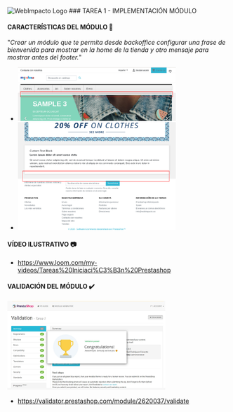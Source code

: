 <img src="https://cdn.domestika.org/c_fill,dpr_auto,h_256,t_base_params.format_jpg,w_256/v1525354769/avatars/000/725/389/725389-original.png?1525354769" width=120 alt="WebImpacto Logo"> ### TAREA 1 - IMPLEMENTACIÓN MÓDULO








#### CARACTERÍSTICAS DEL MÓDULO :hammer:
"*Crear un módulo que te permita desde backoffice configurar una frase de bienvenida para mostrar en la home de la tienda y otro mensaje para mostrar antes del footer.*"


* <img src="https://github.com/rrodriguez-webimpacto/tarea1/blob/master/img1.png" width=360 alt="Ejemplo 1"> 
* <img src="https://github.com/rrodriguez-webimpacto/tarea1/blob/master/img2.png" width=360 alt="Ejemplo 2">







#### VÍDEO ILUSTRATIVO :camera: 
* https://www.loom.com/my-videos/Tareas%20Iniciaci%C3%B3n%20Prestashop






#### VALIDACIÓN DEL MÓDULO :heavy_check_mark:
<img src="https://github.com/rrodriguez-webimpacto/tarea1/blob/master/img3.jpeg" width=360 alt="Ejemplo Validación">

* https://validator.prestashop.com/module/2620037/validate